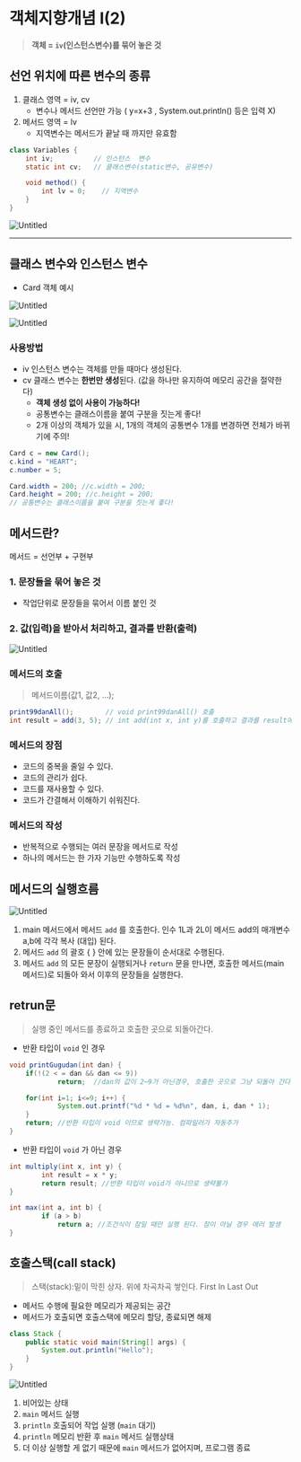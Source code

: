 # 객체지향개념 I(2)

> **객체 = `iv`(인스턴스변수)를 묶어 놓은 것**
> 

## 선언 위치에 따른 변수의 종류

1. 클래스 영역 = iv, cv
    - 변수나 메서드 선언만 가능 ( y=x+3 , System.out.println() 등은 입력 X)
2. 메서드 영역 = lv
    - 지역변수는 메서드가 끝날 때 까지만 유효함

```java
class Variables {
	int iv;          // 인스턴스  변수
	static int cv;   // 클래스변수(static변수, 공유변수)

	void method() {
		int lv = 0;    // 지역변수
	}
}
```

![Untitled](https://s3.us-west-2.amazonaws.com/secure.notion-static.com/9af3d1da-aa60-465e-8ad5-0649075b8101/Untitled.png?X-Amz-Algorithm=AWS4-HMAC-SHA256&X-Amz-Content-Sha256=UNSIGNED-PAYLOAD&X-Amz-Credential=AKIAT73L2G45EIPT3X45%2F20220202%2Fus-west-2%2Fs3%2Faws4_request&X-Amz-Date=20220202T132228Z&X-Amz-Expires=86400&X-Amz-Signature=4b49e37de5ae347794f42ba5ac526eca94164abb17a794f8502438a3337828d6&X-Amz-SignedHeaders=host&response-content-disposition=filename%20%3D%22Untitled.png%22&x-id=GetObject)

---

## 클래스 변수와 인스턴스 변수

- Card 객체 예시

![Untitled](https://s3.us-west-2.amazonaws.com/secure.notion-static.com/358451c1-77e6-4296-953c-f57f42a3897d/Untitled.png?X-Amz-Algorithm=AWS4-HMAC-SHA256&X-Amz-Content-Sha256=UNSIGNED-PAYLOAD&X-Amz-Credential=AKIAT73L2G45EIPT3X45%2F20220202%2Fus-west-2%2Fs3%2Faws4_request&X-Amz-Date=20220202T132230Z&X-Amz-Expires=86400&X-Amz-Signature=a6df93c33f4b394a18d108614948afd42be458565ee8f218b3d5b4c5ae7e483b&X-Amz-SignedHeaders=host&response-content-disposition=filename%20%3D%22Untitled.png%22&x-id=GetObject)

![Untitled](https://s3.us-west-2.amazonaws.com/secure.notion-static.com/f5b96f98-71d5-4e85-ab0e-56a1ac2f7995/Untitled.png?X-Amz-Algorithm=AWS4-HMAC-SHA256&X-Amz-Content-Sha256=UNSIGNED-PAYLOAD&X-Amz-Credential=AKIAT73L2G45EIPT3X45%2F20220202%2Fus-west-2%2Fs3%2Faws4_request&X-Amz-Date=20220202T135608Z&X-Amz-Expires=86400&X-Amz-Signature=8c749b2fcd97ce3b6ef6efd4116779217a9d5c51a8c1570ceddc95ef8f75b1c6&X-Amz-SignedHeaders=host&response-content-disposition=filename%20%3D%22Untitled.png%22&x-id=GetObject)

### 사용방법

- iv 인스턴스 변수는 객체를 만들 때마다 생성된다.
- cv 클래스 변수는 **한번만 생성**된다. (값을 하나만 유지하여 메모리 공간을 절약한다)
    - **객체 생성 없이 사용이 가능하다!**
    - 공통변수는 클래스이름을 붙여 구분을 짓는게 좋다!
    - 2개 이상의 객체가 있을 시, 1개의 객체의 공통변수 1개를 변경하면 전체가 바뀌기에 주의!

```java
Card c = new Card();
c.kind = "HEART";
c.number = 5;

Card.width = 200; //c.width = 200;
Card.height = 200; //c.height = 200;
// 공통변수는 클래스이름을 붙여 구분을 짓는게 좋다!
```

## 메서드란?

메서드 = 선언부 + 구현부

### 1. 문장들을 묶어 놓은 것

- 작업단위로 문장들을 묶어서 이름 붙인 것

### 2. 값(입력)을 받아서 처리하고, 결과를 반환(출력)

![Untitled](https://s3.us-west-2.amazonaws.com/secure.notion-static.com/196c335d-5dd6-472a-be35-829d8ada92f5/Untitled.png?X-Amz-Algorithm=AWS4-HMAC-SHA256&X-Amz-Content-Sha256=UNSIGNED-PAYLOAD&X-Amz-Credential=AKIAT73L2G45EIPT3X45%2F20220202%2Fus-west-2%2Fs3%2Faws4_request&X-Amz-Date=20220202T135503Z&X-Amz-Expires=86400&X-Amz-Signature=6c19820c534e457445fa5f16ae21deafd55a85874e0847605d0d143092951147&X-Amz-SignedHeaders=host&response-content-disposition=filename%20%3D%22Untitled.png%22&x-id=GetObject)

### 메서드의 호출

> 메서드이름(값1, 값2, ...);
> 

```java
print99danAll();        // void print99danAll() 호출
int result = add(3, 5); // int add(int x, int y)를 호출하고 결과를 result에 저장
```

### 메서드의 장점

- 코드의 중복을 줄일 수 있다.
- 코드의 관리가 쉽다.
- 코드를 재사용할 수 있다.
- 코드가 간결해서 이해하기 쉬워진다.

### 메서드의 작성

- 반복적으로 수행되는 여러 문장을 메서드로 작성
- 하나의 메서드는 한 가자 기능만 수행하도록 작성


## 메서드의 실행흐름

![Untitled](https://s3.us-west-2.amazonaws.com/secure.notion-static.com/56e09e1d-a21d-4004-8cf1-b259400014e2/Untitled.png?X-Amz-Algorithm=AWS4-HMAC-SHA256&X-Amz-Content-Sha256=UNSIGNED-PAYLOAD&X-Amz-Credential=AKIAT73L2G45EIPT3X45%2F20220202%2Fus-west-2%2Fs3%2Faws4_request&X-Amz-Date=20220202T141137Z&X-Amz-Expires=86400&X-Amz-Signature=8936c0f4b6b54d3fb0b30f1ea0fda138839c43779dc817b669f39530b7336fa1&X-Amz-SignedHeaders=host&response-content-disposition=filename%20%3D%22Untitled.png%22&x-id=GetObject)

1. main 메서드에서 메서드 `add` 를 호출한다. 인수 1L과 2L이 메서드 add의 매개변수 a,b에 각각 복사 (대입) 된다.
2. 메서드 `add` 의 괄호 { } 안에 있는 문장들이 순서대로 수행된다.
3. 메서드 `add` 의 모든 문장이 실행되거나 `return` 문을 만나면, 호출한 메서드(main 메서드)로 되돌아 와서 이후의 문장들을 실행한다.


## retrun문

> 실행 중인 메서드를 종료하고 호출한 곳으로 되돌아간다.
> 
- 반환 타입이 `void` 인 경우

```java
void printGugudan(int dan) {
	if(!(2 < = dan && dan <= 9))
			return;  //dan의 값이 2~9가 아닌경우, 호출한 곳으로 그냥 되돌아 간다.

	for(int i=1; i<=9; i++) {
			System.out.printf("%d * %d = %d%n", dan, i, dan * 1);
	}
	return; //반환 타입이 void 이므로 생략가능. 컴파일러가 자동추가
}
```

- 반환 타입이 `void` 가 아닌 경우

```java
int multiply(int x, int y) {
		int result = x * y;
		return result; //반환 타입이 void가 아니므로 생략불가
}

int max(int a, int b) {
		if (a > b)
			return a; //조건식이 참일 때만 실행 된다. 참이 아닐 경우 에러 발생
}
```

## 호출스택(call stack)

> 스택(stack):밑이 막힌 상자. 위에 차곡차곡 쌓인다. First In Last Out
> 
- 메서드 수행에 필요한 메모리가 제공되는 공간
- 메서드가 호출되면 호출스택에 메모리 할당, 종료되면 해제

```java
class Stack {
	public static void main(String[] args) {
		System.out.println("Hello");		
	}
}
```

![Untitled](https://s3.us-west-2.amazonaws.com/secure.notion-static.com/645d34cb-a8e9-461d-baff-7aaa40e152a2/Untitled.png?X-Amz-Algorithm=AWS4-HMAC-SHA256&X-Amz-Content-Sha256=UNSIGNED-PAYLOAD&X-Amz-Credential=AKIAT73L2G45EIPT3X45%2F20220202%2Fus-west-2%2Fs3%2Faws4_request&X-Amz-Date=20220202T144234Z&X-Amz-Expires=86400&X-Amz-Signature=15c3fb7006f5ed945d8624d714eb25d5b51d5ee63e9d8218e1f149c9d7b05b29&X-Amz-SignedHeaders=host&response-content-disposition=filename%20%3D%22Untitled.png%22&x-id=GetObject)

1. 비어있는 상태
2. `main` 메서드 실행
3. `println` 호출되어 작업 실행 (`main` 대기)
4. `println` 메모리 반환 후 `main` 메서드 실행상태
5. 더 이상 실행할 게 없기 때문에 `main` 메서드가 없어지며, 프로그램 종료
